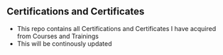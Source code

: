 ## Certifications and Certificates
- This repo contains all Certifications and Certificates I have acquired from Courses and Trainings
- This will be continously updated
